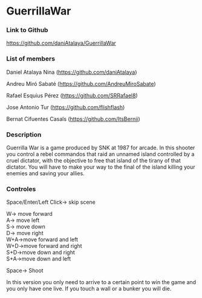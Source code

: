 # GuerrillaWar
### Link to Github
https://github.com/daniAtalaya/GuerrillaWar

### List of members
Daniel Atalaya Nina (https://github.com/daniAtalaya)

Andreu Miró Sabaté (https://github.com/AndreuMiroSabate)

Rafael Esquius Pérez (https://github.com/SRRafael8)

Jose Antonio Tur (https://github.com/flishflash)

Bernat Cifuentes Casals (https://github.com/ItsBernii)

### Description
Guerrilla War is a game produced by SNK at 1987 for arcade. In this shooter you control a rebel commandos that raid an unnamed island controlled by a cruel dictator, with the objective to free that island of the tirany of that dictator. You will have to make your way to the final of the island killing your enemies and saving your allies.

### Controles
Space/Enter/Left Click-> skip scene

W-> move forward  
A-> move left   
S-> move down   
D-> move right    
W+A->move forward and left  
W+D->move forward and right   
S+D->move down and right  
S+A->move down and left 

Space-> Shoot

In this version you only need to arrive to a certain point to win the game and you only have one live.
If you touch a wall or a bunker you will die.
